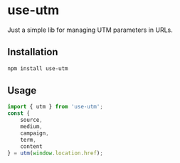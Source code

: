 # use-utm

Just a simple lib for managing UTM parameters in URLs.

## Installation

```bash
npm install use-utm
```
## Usage

```javascript
import { utm } from 'use-utm';
const {
    source,
    medium,
    campaign,
    term,
    content 
} = utm(window.location.href);
```